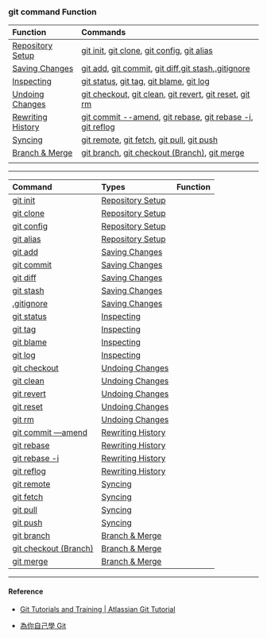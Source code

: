 ### git command Function

| Function | Commands |
| :--- | :--- |
| [Repository Setup](RepositorySetup.md) | [git init](command/gitinit.md), [git clone](command/gitinit.md), [git config](command/gitconfig.md), [git alias](command/gitalias.md) |
|[Saving Changes](SavingChanges.md)|[git add](command/gitadd.md), [git commit](command/gitcommit.md), [git diff](command/gitdiff.md),[git stash](command/gitstash.md),[.gitignore](command/gitignore.md) |
|[Inspecting](Inspecting.md)|[git status](command/gitstatus.md), [git tag](command/gittag.md), [git blame](command/gitblame.md), [git log](command/gitlog.md) |
|[Undoing Changes](undoingchanges.md)|[git checkout](command/gitcheckout.md), [git clean](command/gitclean.md), [git revert](command/gitrevert.md), [git reset](command/gitreset.md), [git rm](command/gitrm.md)|
|[Rewriting History](RewritingHistory.md)| [git commit --amend](command/gitcommit_amend.md), [git rebase](command/gitrebase.md), [git rebase -i](command/gitrebase_i.md), [git reflog](command/gitreflog.md)|
|[Syncing](gitsyncing.md)|[git remote](command/gitremote.md), [git fetch](command/gitfetch.md), [git pull](command/gitpull.md), [git push](command/gitpush.md)|
|[Branch & Merge](gitsyncing.md)|[git branch](command/gitbranch.md), [git checkout (Branch)](command/gitcheckoutBranch.md), [git merge](command/gitmerge.md)|
|[]()|  |

----
| Command | Types | Function |
| :--- | :--- | :--- |
| [git init](command/gitinit.md)|[Repository Setup](RepositorySetup.md) ||
| [git clone](command/gitinit.md)|[Repository Setup](RepositorySetup.md) ||
| [git config](command/gitconfig.md) |[Repository Setup](RepositorySetup.md) ||
| [git alias](command/gitalias.md) |[Repository Setup](RepositorySetup.md) ||
| [git add](command/gitadd.md)|[Saving Changes](SavingChanges.md)||
| [git commit](command/gitcommit.md)|[Saving Changes](SavingChanges.md)||
| [git diff](command/gitdiff.md)|[Saving Changes](SavingChanges.md)||
| [git stash](command/gitstash.md)|[Saving Changes](SavingChanges.md)||
| [.gitignore](command/gitignore.md) |[Saving Changes](SavingChanges.md)||
| [git status](command/gitstatus.md)|[Inspecting](Inspecting.md)||
| [git tag](command/gittag.md)|[Inspecting](Inspecting.md)||
| [git blame](command/gitblame.md) |[Inspecting](Inspecting.md)||
| [git log](command/gitlog.md) |[Inspecting](Inspecting.md)||
| [git checkout](command/gitcheckout.md)|[Undoing Changes](undoingchanges.md)||
| [git clean](command/gitclean.md)|[Undoing Changes](undoingchanges.md)||
| [git revert](command/gitrevert.md)|[Undoing Changes](undoingchanges.md)||
| [git reset](command/gitreset.md)|[Undoing Changes](undoingchanges.md)||
| [git rm](command/gitrm.md)|[Undoing Changes](undoingchanges.md)||
| [git commit —amend](command/gitcommit_amend.md)|[Rewriting History](RewritingHistory.md)||
| [git rebase](command/gitrebase.md)|[Rewriting History](RewritingHistory.md)||
| [git rebase -i](command/gitrebase_i.md)|[Rewriting History](RewritingHistory.md)||
| [git reflog](command/gitreflog.md)|[Rewriting History](RewritingHistory.md)||
| [git remote](command/gitremote.md)|[Syncing](gitsyncing.md)||
| [git fetch](command/gitfetch.md)|[Syncing](gitsyncing.md)||
| [git pull](command/gitpull.md)|[Syncing](gitsyncing.md)||
| [git push](command/gitpush.md)|[Syncing](gitsyncing.md)||
| [git branch](command/gitbranch.md)|[Branch & Merge](gitsyncing.md)||
| [git checkout (Branch)](command/gitcheckoutBranch.md)|[Branch & Merge](gitsyncing.md)||
| [git merge](command/gitmerge.md)|[Branch & Merge](gitsyncing.md)||

---

#### Reference
* [Git Tutorials and Training | Atlassian Git Tutorial](https://www.atlassian.com/git/tutorials)
- [為你自己學 Git](https://gitbook.tw)





